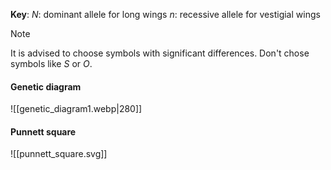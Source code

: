 **Key**:
$N$: dominant allele for long wings
$n$: recessive allele for vestigial wings

> [!note]
> It is advised to choose symbols with significant differences.
> Don't chose symbols like $S$ or $O$.

#### Genetic diagram
![[genetic_diagram1.webp|280]]

#### Punnett square
![[punnett_square.svg]]
